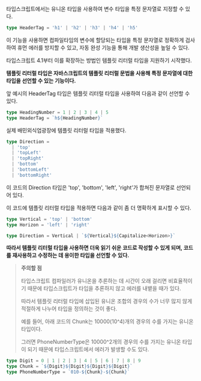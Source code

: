 타입스크립트에서는 유니온 타입을 사용하여 변수 타입을 특정 문자열로 지정할 수 있다.

```typescript
type HeaderTag = 'h1' | 'h2' | 'h3' | 'h4' | 'h5'
```

이 기능을 사용하면 컴파일타임의 변수에 할당되는 타입을 특정 문자열로 정확하게 검사하여 휴먼 에러를 방지할 수 있고, 자동 완성 기능을 통해 개발 생산성을 높일 수 있다.

타입스크립트 4.1부터 이를 확장하는 방법인 템플릿 리터럴 타입을 지원하기 시작했다.

**템플릿 리터럴 타입은 자바스크립트의 템플릿 리터럴 문법을 사용해 특정 문자열에 대한 타입을 선언할 수 있는 기능이다.**

앞 예시의 HeaderTag 타입은 템플릿 리터럴 타입을 사용하여 다음과 같이 선언할 수 있다.

```typescript
type HeadingNumber = 1 | 2 | 3 | 4 | 5
type HeaderTag = `h${HeadingNumber}`
```

실제 배민외식업광장에 템플릿 리터럴 타입을 적용했다.

```typescript
type Direction =
  | 'top'
  | 'topLeft'
  | 'topRight'
  | 'bottom'
  | 'bottomLeft'
  | 'bottomRight'
```

이 코드의 Direction 타입은 'top', 'bottom', 'left', 'right'가 합쳐진 문자열로 선언되어 있다.

이 코드에 템플릿 리터럴 타입을 적용하면 다음과 같이 좀 더 명확하게 표시할 수 있다.

```typescript
type Vertical = 'top' | 'bottom'
type Horizon = 'left' | 'right'

type Direction = Vertical | `${Vertical}${Capitalize<Horizon>}`
```

**따라서 템플릿 리터럴 타입을 사용하면 더욱 읽기 쉬운 코드로 작성할 수 있게 되며, 코드를 재사용하고 수정하는 데 용이한 타입을 선언할 수 있다.**

> **주의할 점**
>
> 타입스크립트 컴파일러가 유니온을 추론하는 데 시간이 오래 걸리면 비효율적이기 때문에 타입스크립트가 타입을 추론하지 않고 에러를 내뱉을 때가 있다.
>
> 따라서 템플릿 리터럴 타입에 삽입된 유니온 조합의 경우의 수가 너무 많지 않게 적절하게 나누어 타입을 정의하는 것이 좋다.
>
> 예를 들어, 아래 코드의 Chunk는 10000(10^4)개의 경우의 수를 가지는 유니온 타입이다.
>
> 그러면 PhoneNumberType은 10000^2개의 경우의 수를 가지는 유니온 타입이 되기 때문에 타입스크립트에서 에러가 발생할 수도 있다.

```typescript
type Digit = 0 | 1 | 2 | 3 | 4 | 5 | 6 | 7 | 8 | 9
type Chunk = `${Digit}${Digit}${Digit}${Digit}`
type PhoneNumberType = `010-${Chunk}-${Chunk}`
```
